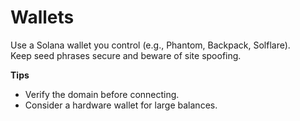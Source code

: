 # Wallets

Use a Solana wallet you control (e.g., Phantom, Backpack, Solflare).  
Keep seed phrases secure and beware of site spoofing.

**Tips**
- Verify the domain before connecting.
- Consider a hardware wallet for large balances.
